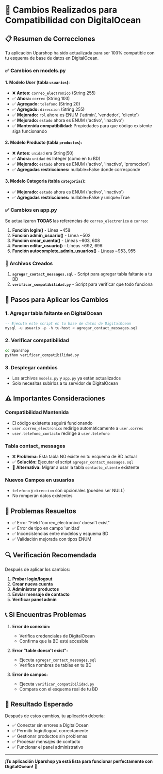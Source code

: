 # 🔧 Cambios Realizados para Compatibilidad con DigitalOcean

## 📋 Resumen de Correcciones

Tu aplicación Uparshop ha sido actualizada para ser 100% compatible con tu esquema de base de datos en DigitalOcean.

### ✅ **Cambios en models.py**

#### 1. **Modelo User (tabla `usuarios`):**
- ❌ **Antes:** `correo_electronico` (String 255)
- ✅ **Ahora:** `correo` (String 100)
- ✅ **Agregado:** `telefono` (String 20)
- ✅ **Agregado:** `direccion` (String 255)
- ✅ **Mejorado:** `rol` ahora es ENUM ('admin', 'vendedor', 'cliente')
- ✅ **Mejorado:** `estado` ahora es ENUM ('activo', 'inactivo')
- ✅ **Mantenida compatibilidad:** Propiedades para que código existente siga funcionando

#### 2. **Modelo Producto (tabla `productos`):**
- ❌ **Antes:** `unidad` era String(50)
- ✅ **Ahora:** `unidad` es Integer (como en tu BD)
- ✅ **Mejorado:** `estado` ahora es ENUM ('activo', 'inactivo', 'promocion')
- ✅ **Agregadas restricciones:** nullable=False donde corresponde

#### 3. **Modelo Categoria (tabla `categorias`):**
- ✅ **Mejorado:** `estado` ahora es ENUM ('activo', 'inactivo')
- ✅ **Agregadas restricciones:** nullable=False y unique=True

### ✅ **Cambios en app.py**

Se actualizaron **TODAS** las referencias de `correo_electronico` a `correo`:

1. **Función login()** - Línea ~458
2. **Función admin_usuario()** - Línea ~502
3. **Función crear_cuenta()** - Líneas ~603, 608
4. **Función editar_usuario()** - Líneas ~692, 696
5. **Función autocomplete_admin_usuarios()** - Líneas ~953, 955

### 📁 **Archivos Creados**

1. **`agregar_contact_messages.sql`** - Script para agregar tabla faltante a tu BD
2. **`verificar_compatibilidad.py`** - Script para verificar que todo funciona

## 🚀 **Pasos para Aplicar los Cambios**

### 1. **Agregar tabla faltante en DigitalOcean**
```sql
-- Ejecuta este script en tu base de datos de DigitalOcean
mysql -u usuario -p -h tu-host < agregar_contact_messages.sql
```

### 2. **Verificar compatibilidad**
```bash
cd Uparshop
python verificar_compatibilidad.py
```

### 3. **Desplegar cambios**
- Los archivos `models.py` y `app.py` ya están actualizados
- Solo necesitas subirlos a tu servidor de DigitalOcean

## ⚠️ **Importantes Consideraciones**

### **Compatibilidad Mantenida**
- El código existente seguirá funcionando
- `user.correo_electronico` redirige automáticamente a `user.correo`
- `user.telefono_contacto` redirige a `user.telefono`

### **Tabla contact_messages**
- ❌ **Problema:** Esta tabla NO existe en tu esquema de BD actual
- ✅ **Solución:** Ejecutar el script `agregar_contact_messages.sql`
- 🔄 **Alternativa:** Migrar a usar la tabla `contacto_cliente` existente

### **Nuevos Campos en usuarios**
- `telefono` y `direccion` son opcionales (pueden ser NULL)
- No romperán datos existentes

## 🐛 **Problemas Resueltos**

- ✅ Error "Field 'correo_electronico' doesn't exist"
- ✅ Error de tipo en campo 'unidad' 
- ✅ Inconsistencias entre modelos y esquema BD
- ✅ Validación mejorada con tipos ENUM

## 🔍 **Verificación Recomendada**

Después de aplicar los cambios:

1. **Probar login/logout**
2. **Crear nueva cuenta**
3. **Administrar productos**
4. **Enviar mensaje de contacto**
5. **Verificar panel admin**

## 📞 **Si Encuentras Problemas**

1. **Error de conexión:**
   - Verifica credenciales de DigitalOcean
   - Confirma que la BD esté accesible

2. **Error "table doesn't exist":**
   - Ejecuta `agregar_contact_messages.sql`
   - Verifica nombres de tablas en tu BD

3. **Error de campos:**
   - Ejecuta `verificar_compatibilidad.py`
   - Compara con el esquema real de tu BD

## 🎯 **Resultado Esperado**

Después de estos cambios, tu aplicación debería:
- ✅ Conectar sin errores a DigitalOcean
- ✅ Permitir login/logout correctamente
- ✅ Gestionar productos sin problemas
- ✅ Procesar mensajes de contacto
- ✅ Funcionar el panel administrativo

---

**¡Tu aplicación Uparshop ya está lista para funcionar perfectamente con DigitalOcean!** 🚀